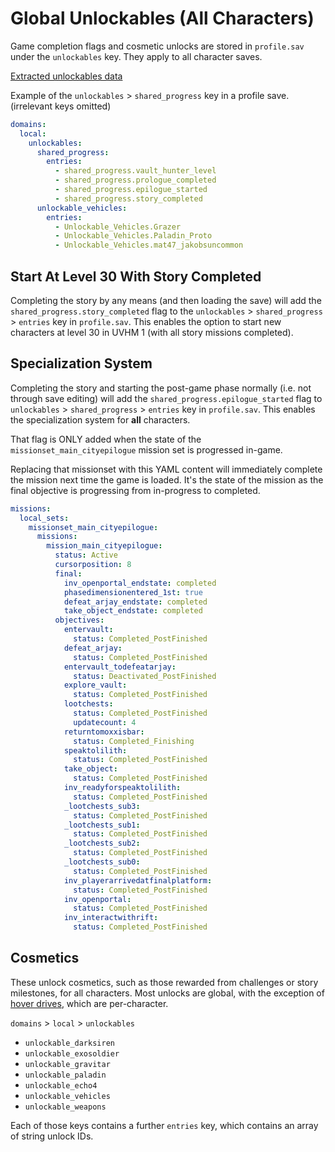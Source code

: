 # Global Unlockables (All Characters)
Game completion flags and cosmetic unlocks are stored in `profile.sav` under the `unlockables` key. They apply to all character saves.

[Extracted unlockables data](../data/unlockables.yaml)

Example of the `unlockables` > `shared_progress` key in a profile save. (irrelevant keys omitted)
```yaml
domains:
  local:
    unlockables:
      shared_progress:
        entries:
          - shared_progress.vault_hunter_level
          - shared_progress.prologue_completed
          - shared_progress.epilogue_started
          - shared_progress.story_completed
      unlockable_vehicles:
        entries:
          - Unlockable_Vehicles.Grazer
          - Unlockable_Vehicles.Paladin_Proto
          - Unlockable_Vehicles.mat47_jakobsuncommon
```


## Start At Level 30 With Story Completed
Completing the story by any means (and then loading the save) will add the `shared_progress.story_completed` flag to the `unlockables` > `shared_progress` > `entries` key in `profile.sav`. This enables the option to start new characters at level 30 in UVHM 1 (with all story missions completed).


## Specialization System
Completing the story and starting the post-game phase normally (i.e. not through save editing) will add the `shared_progress.epilogue_started` flag to `unlockables` > `shared_progress` > `entries` key in `profile.sav`. This enables the specialization system for **all** characters.

That flag is ONLY added when the state of the `missionset_main_cityepilogue` mission set is progressed in-game.

Replacing that missionset with this YAML content will immediately complete the mission next time the game is loaded. It's the state of the mission as the final objective is progressing from in-progress to completed.

```yaml
missions:
  local_sets:
    missionset_main_cityepilogue:
      missions:
        mission_main_cityepilogue:
          status: Active
          cursorposition: 8
          final:
            inv_openportal_endstate: completed
            phasedimensionentered_1st: true
            defeat_arjay_endstate: completed
            take_object_endstate: completed
          objectives:
            entervault:
              status: Completed_PostFinished
            defeat_arjay:
              status: Completed_PostFinished
            entervault_todefeatarjay:
              status: Deactivated_PostFinished
            explore_vault:
              status: Completed_PostFinished
            lootchests:
              status: Completed_PostFinished
              updatecount: 4
            returntomoxxisbar:
              status: Completed_Finishing
            speaktolilith:
              status: Completed_PostFinished
            take_object:
              status: Completed_PostFinished
            inv_readyforspeaktolilith:
              status: Completed_PostFinished
            _lootchests_sub3:
              status: Completed_PostFinished
            _lootchests_sub1:
              status: Completed_PostFinished
            _lootchests_sub2:
              status: Completed_PostFinished
            _lootchests_sub0:
              status: Completed_PostFinished
            inv_playerarrivedatfinalplatform:
              status: Completed_PostFinished
            inv_openportal:
              status: Completed_PostFinished
            inv_interactwithrift:
              status: Completed_PostFinished
```

## Cosmetics
These unlock cosmetics, such as those rewarded from challenges or story milestones, for all characters. Most unlocks are global, with the exception of [hover drives](challenges.md), which are per-character.

`domains` > `local` > `unlockables`
- `unlockable_darksiren`
- `unlockable_exosoldier`
- `unlockable_gravitar`
- `unlockable_paladin`
- `unlockable_echo4`
- `unlockable_vehicles`
- `unlockable_weapons`

Each of those keys contains a further `entries` key, which contains an array of string unlock IDs.
